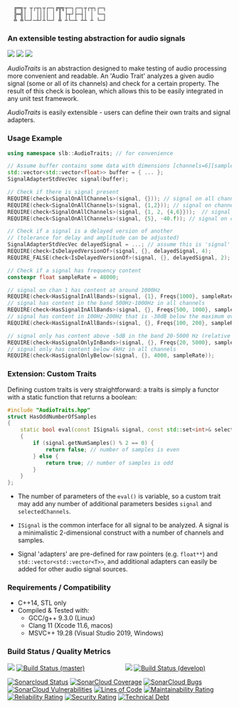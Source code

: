 ```
  ╔═╗┬ ┬┌┬┐┬┌─┐╔╦╗┬─┐┌─┐┬┌┬┐┌─┐
  ╠═╣│ │ ││││ │ ║ ├┬┘├─┤│ │ └─┐
  ╩ ╩└─┘─┴┘┴└─┘ ╩ ┴└─┴ ┴┴ ┴ └─┘

```

### An extensible testing abstraction for audio signals

![](https://img.shields.io/github/license/Sidelobe/AudioTraits)
![](https://img.shields.io/badge/C++14-header--only-blue.svg?style=flat&logo=c%2B%2B)
![](https://img.shields.io/badge/dependencies-STL_only-blue)

*AudioTraits* is an abstraction designed to make testing of audio processing more convenient and readable. An 'Audio Trait' analyzes a given audio signal (some or all of its channels) and check for a certain property. The result of this check is boolean, which allows this to be easily integrated in any unit test framework.

*AudioTraits* is easily extensible - users can define their own traits and signal adapters.



### Usage Example
```cpp
using namespace slb::AudioTraits; // for convenience

// Assume buffer contains some data with dimensions [channels=6][samples=16] 
std::vector<std::vector<float>> buffer = { ... };
SignalAdapterStdVecVec signal(buffer);

// Check if there is signal present
REQUIRE(check<SignalOnAllChannels>(signal, {})); // signal on all channels 
REQUIRE(check<SignalOnAllChannels>(signal, {1,2})); // signal on channels 1 and 2
REQUIRE(check<SignalOnAllChannels>(signal, {1, 2, {4,6}}));  // signal on channels 1, 2 and 4-6
REQUIRE(check<SignalOnAllChannels>(signal, {5}, -40.f)); // signal on chan 5 is above -40dB

// Check if a signal is a delayed version of another 
// (tolerance for delay and amplitude can be adjusted)
SignalAdapterStdVecVec delayedSignal = ...; // assume this is 'signal' delayed by 4 samples
REQUIRE(check<IsDelayedVersionOf>(signal, {}, delayedSignal, 4);
REQUIRE_FALSE(check<IsDelayedVersionOf>(signal, {}, delayedSignal, 2);

// Check if a signal has frequency content
constexpr float sampleRate = 48000;

// signal on chan 1 has content at around 1000Hz
REQUIRE(check<HasSignalInAllBands>(signal, {1}, Freqs{1000}, sampleRate));
// signal has content in the band 500Hz-1000Hz in all channels
REQUIRE(check<HasSignalInAllBands>(signal, {}, Freqs{500, 1000}, sampleRate));
// signal has content in 100Hz-200Hz that is -30dB below the maximum over the entire spectrum
REQUIRE(check<HasSignalInAllBands>(signal, {}, Freqs{100, 200}, sampleRate, -30dB));

// signal only has content above -5dB in the band 20-5000 Hz (relative to the spectral maximum)
REQUIRE(check<HasSignalOnlyInBands>(signal, {}, Freqs{20, 5000}, sampleRate, -5dB));
// signal only has content below 4kHz in all channels
REQUIRE(check<HasSignalOnlyBelow>(signal, {}, 4000, sampleRate));

```

### Extension: Custom Traits
Defining custom traits is very straightforward: a traits is simply a functor with a static function that returns a boolean:

```cpp
#include "AudioTraits.hpp"
struct HasOddNumberOfSamples
{
    static bool eval(const ISignal& signal, const std::set<int>& selectedChannels)
    {
    	if (signal.getNumSamples() % 2 == 0) {
    		return false; // number of samples is even
    	} else {
    	    return true; // number of samples is odd
    	}
    }
};
```
- The number of parameters of the `eval()` is variable, so a custom trait may add any number of additional parameters besides `signal` and `selectedChannels`.

- `ISignal` is the common interface for all signal to be analyzed. A signal is a minimalistic 2-dimensional construct with a number of channels and samples.

- Signal 'adapters' are pre-defined for raw pointers (e.g. `float**`) and `std::vector<std::vector<T>>`, and additional adapters can easily be added for other audio signal sources.

### Requirements / Compatibility

 - C++14, STL only
 - Compiled & Tested with:
 	- GCC/g++ 9.3.0 (Linux)
	- Clang 11 (Xcode 11.6, macos)
	- MSVC++ 19.28 (Visual Studio 2019, Windows) 

	
### Build Status / Quality Metrics

![](https://img.shields.io/badge/branch-master-blue)
[![Build Status (master)](https://travis-ci.com/Sidelobe/AudioTraits.svg?branch=master)](https://travis-ci.com/Sidelobe/AudioTraits)
&nbsp;&nbsp;&nbsp;&nbsp;&nbsp;&nbsp;&nbsp;&nbsp;&nbsp;&nbsp;&nbsp;&nbsp;&nbsp;&nbsp;&nbsp;&nbsp;&nbsp;&nbsp;&nbsp;&nbsp;&nbsp;
![](https://img.shields.io/badge/branch-develop-blue)
[![Build Status (develop)](https://travis-ci.com/Sidelobe/AudioTraits.svg?branch=develop)](https://travis-ci.com/Sidelobe/AudioTraits)

[![Sonarcloud Status](https://sonarcloud.io/api/project_badges/measure?project=Sidelobe_AudioTraits&metric=alert_status)](https://sonarcloud.io/dashboard?id=Sidelobe_AudioTraits) 
[![SonarCloud Coverage](https://sonarcloud.io/api/project_badges/measure?project=Sidelobe_AudioTraits&metric=coverage)](https://sonarcloud.io/component_measures/metric/coverage/list?id=Sidelobe_AudioTraits)
[![SonarCloud Bugs](https://sonarcloud.io/api/project_badges/measure?project=Sidelobe_AudioTraits&metric=bugs)](https://sonarcloud.io/component_measures/metric/reliability_rating/list?id=Sidelobe_AudioTraits)
[![SonarCloud Vulnerabilities](https://sonarcloud.io/api/project_badges/measure?project=Sidelobe_AudioTraits&metric=vulnerabilities)](https://sonarcloud.io/component_measures/metric/security_rating/list?id=Sidelobe_AudioTraits)
[![Lines of Code](https://sonarcloud.io/api/project_badges/measure?project=Sidelobe_AudioTraits&metric=ncloc)](https://sonarcloud.io/dashboard?id=Sidelobe_AudioTraits)
[![Maintainability Rating](https://sonarcloud.io/api/project_badges/measure?project=Sidelobe_AudioTraits&metric=sqale_rating)](https://sonarcloud.io/dashboard?id=Sidelobe_AudioTraits)
[![Reliability Rating](https://sonarcloud.io/api/project_badges/measure?project=Sidelobe_AudioTraits&metric=reliability_rating)](https://sonarcloud.io/dashboard?id=Sidelobe_AudioTraits)
[![Security Rating](https://sonarcloud.io/api/project_badges/measure?project=Sidelobe_AudioTraits&metric=security_rating)](https://sonarcloud.io/dashboard?id=Sidelobe_AudioTraits)
[![Technical Debt](https://sonarcloud.io/api/project_badges/measure?project=Sidelobe_AudioTraits&metric=sqale_index)](https://sonarcloud.io/dashboard?id=Sidelobe_AudioTraits)

